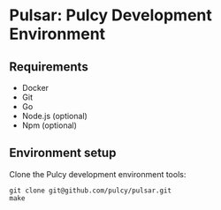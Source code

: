 # Pulsar: Pulcy Development Environment

## Requirements

* Docker
* Git
* Go
* Node.js (optional)
* Npm (optional)

## Environment setup

Clone the Pulcy development environment tools:
```
git clone git@github.com/pulcy/pulsar.git
make
```
